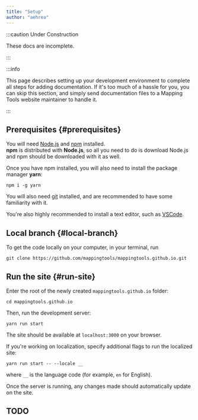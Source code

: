 ```yaml
---
title: "Setup"
author: "aehrea"
---
```


:::caution Under Construction

These docs are incomplete.

:::

:::info

This page describes setting up your development environment to complete all steps for adding documentation. If it's too much of a hassle for you, you can skip this section, and simply send documentation files to a Mapping Tools website maintainer to handle it.

:::

## Prerequisites {#prerequisites}


You will need [Node.js](https://nodejs.org/) and [npm](https://www.npmjs.com/get-npm) installed.  
**npm** is distributed with **Node.js**, so all you need to do is download Node.js and npm should be downloaded with it as well.

Once you have npm installed, you will also need to install the package manager **yarn**:

```shell
npm i -g yarn
```

You will also need [git](https://git-scm.com/downloads) installed, and are recommended to have some familiarity with it.

You're also highly recommended to install a text editor, such as [VSCode](https://code.visualstudio.com/download).

## Local branch {#local-branch}

To get the code locally on your computer, in your terminal, run

```shell
git clone https://github.com/mappingtools/mappingtools.github.io.git
```

## Run the site {#run-site}

Enter the root of the newly created `mappingtools.github.io` folder:
```shell
cd mappingtools.github.io
```

Then, run the development server:
```shell
yarn run start
```

The site should be available at `localhost:3000` on your browser.

If you're working on localization, specify additional flags to run the localized site:

```shell
yarn run start -- --locale __
```

where `__` is the language code (for example, `en` for English).

Once the server is running, any changes made should automatically update on the site.

## TODO